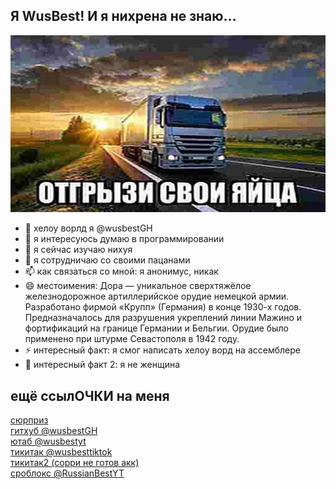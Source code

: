 ## Я WusBest! И я нихрена не знаю...
![preview](maxresdefault.jpg)
- 👋 хелоу ворлд я @wusbestGH
- 👀 я интересуюсь думаю в программировании
- 🌱 я сейчас изучаю нихуя
- 💞️ я сотрудничаю со своими пацанами
- 📫 как связаться со мной: я анонимус, никак
- 😄 местоимения: Дора — уникальное сверхтяжёлое железнодорожное артиллерийское орудие немецкой армии. Разработано фирмой «Крупп» (Германия) в конце 1930-х годов. Предназначалось для разрушения укреплений линии Мажино и фортификаций на границе Германии и Бельгии. Орудие было применено при штурме Севастополя в 1942 году. 
- ⚡ интересный факт: я смог написать хелоу ворд на ассемблере
- 🤯 интересный факт 2: я не женщина

##  ещё ссылОЧКИ на меня

[сюрприз](https://www.youtube.com/watch?v=dQw4w9WgXcQ)<br>
[гитхуб @wusbestGH](https://github.com/wusbestGH)<br>
[ютаб @wusbestyt](https://www.youtube.com/@wusbestyt)<br>
[тикитак @wusbesttiktok](https://www.tiktok.com/@wusbesttiktok)<br>
[тикитак2 (сорри не готов акк)](https://www.youtube.com/watch?v=dQw4w9WgXcQ)<br>
[сроблокс @RussianBestYT](https://www.roblox.com/users/304224420/profile)

<!---
wusbestGH/wusbestGH is a ✨ special ✨ repository because its `README.md` (this file) appears on your GitHub profile.
You can click the Preview link to take a look at your changes.
--->
